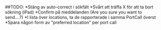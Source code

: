 ##TODO:
*Stäng av auto-correct i sökfält
*Svårt att träffa X för att ta bort sökning (iPad)
*Confirm på meddelanden (Are you sure you want to send....?)
*I lista över locations, ta de rapporterade i samma PortCall överst
*Spara någon form av "preferred location" per port call